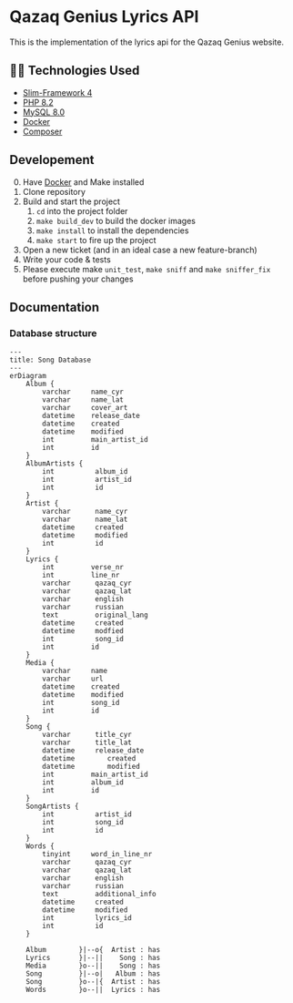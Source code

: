 # Qazaq Genius Lyrics API

This is the implementation of the lyrics api for the Qazaq Genius website.


## 👨‍💻 Technologies Used
* [Slim-Framework 4](https://www.slimframework.com/)
* [PHP 8.2](https://www.php.net/)
* [MySQL 8.0](https://www.mysql.com/)
* [Docker](https://www.docker.com/get-started)
* [Composer](https://getcomposer.org/)

## Developement
0. Have [Docker](https://www.docker.com/get-started) and Make installed
1. Clone repository
2. Build and start the project
    1. `cd` into the project folder
    2. `make build_dev` to build the docker images
    3. `make install` to install the dependencies
    4. `make start` to fire up the project
3. Open a new ticket (and in an ideal case a new feature-branch)
4. Write your code & tests
5. Please execute make `unit_test`, `make sniff` and `make sniffer_fix` before pushing your changes


## Documentation

### Database structure
```mermaid
---
title: Song Database
---
erDiagram
    Album {
        varchar     name_cyr
        varchar     name_lat
        varchar     cover_art
        datetime    release_date
        datetime	created
        datetime	modified
        int	        main_artist_id
        int	        id
    }
    AlbumArtists {
        int          album_id
        int          artist_id
        int          id
    }
    Artist {
        varchar      name_cyr
        varchar      name_lat
        datetime     created
        datetime     modified
        int          id
    }
    Lyrics {
        int			verse_nr
        int			line_nr
        varchar      qazaq_cyr
        varchar      qazaq_lat
        varchar      english
        varchar      russian
        text         original_lang
        datetime     created
        datetime     modfied
        int          song_id
        int	        id
    }
    Media {
        varchar     name
        varchar     url
        datetime	created
        datetime	modified
        int	        song_id
        int	        id
    }
    Song {
        varchar      title_cyr
        varchar      title_lat
        datetime     release_date
        datetime	    created
        datetime	    modified
        int	        main_artist_id
        int	        album_id
        int	        id
    }
    SongArtists {
        int          artist_id
        int          song_id
        int          id
    }
    Words {
        tinyint	    word_in_line_nr
        varchar      qazaq_cyr
        varchar      qazaq_lat
        varchar      english
        varchar      russian
        text         additional_info
        datetime     created
        datetime     modified
        int          lyrics_id
        int          id
    }

    Album        }|--o{  Artist : has
    Lyrics       }|--||    Song : has
    Media        }o--||    Song : has
    Song         }|--o|   Album : has
    Song         }o--|{  Artist : has
    Words        }o--||  Lyrics : has
```